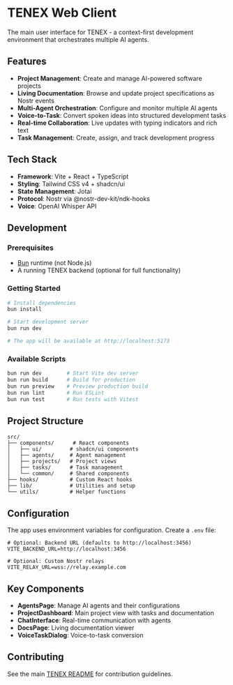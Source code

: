 # TENEX Web Client

The main user interface for TENEX - a context-first development environment that orchestrates multiple AI agents.

## Features

- **Project Management**: Create and manage AI-powered software projects
- **Living Documentation**: Browse and update project specifications as Nostr events
- **Multi-Agent Orchestration**: Configure and monitor multiple AI agents
- **Voice-to-Task**: Convert spoken ideas into structured development tasks
- **Real-time Collaboration**: Live updates with typing indicators and rich text
- **Task Management**: Create, assign, and track development progress

## Tech Stack

- **Framework**: Vite + React + TypeScript
- **Styling**: Tailwind CSS v4 + shadcn/ui
- **State Management**: Jotai
- **Protocol**: Nostr via @nostr-dev-kit/ndk-hooks
- **Voice**: OpenAI Whisper API

## Development

### Prerequisites

- [Bun](https://bun.sh) runtime (not Node.js)
- A running TENEX backend (optional for full functionality)

### Getting Started

```bash
# Install dependencies
bun install

# Start development server
bun run dev

# The app will be available at http://localhost:5173
```

### Available Scripts

```bash
bun run dev        # Start Vite dev server
bun run build      # Build for production
bun run preview    # Preview production build
bun run lint       # Run ESLint
bun run test       # Run tests with Vitest
```

## Project Structure

```
src/
├── components/      # React components
│   ├── ui/         # shadcn/ui components
│   ├── agents/     # Agent management
│   ├── projects/   # Project views
│   ├── tasks/      # Task management
│   └── common/     # Shared components
├── hooks/          # Custom React hooks
├── lib/            # Utilities and setup
└── utils/          # Helper functions
```

## Configuration

The app uses environment variables for configuration. Create a `.env` file:

```env
# Optional: Backend URL (defaults to http://localhost:3456)
VITE_BACKEND_URL=http://localhost:3456

# Optional: Custom Nostr relays
VITE_RELAY_URL=wss://relay.example.com
```

## Key Components

- **AgentsPage**: Manage AI agents and their configurations
- **ProjectDashboard**: Main project view with tasks and documentation
- **ChatInterface**: Real-time communication with agents
- **DocsPage**: Living documentation viewer
- **VoiceTaskDialog**: Voice-to-task conversion

## Contributing

See the main [TENEX README](../README.md) for contribution guidelines.